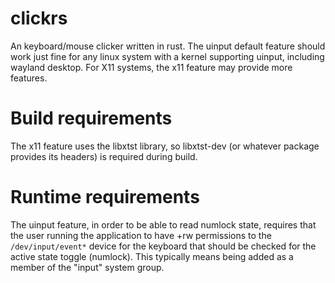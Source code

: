 # clickrs
An keyboard/mouse clicker written in rust.  The uinput default feature should
work just fine for any linux system with a kernel supporting uinput, including
wayland desktop. For X11 systems, the x11 feature may provide more features.

# Build requirements
The x11 feature uses the libxtst library, so libxtst-dev (or whatever package
provides its headers) is required during build.

# Runtime requirements
The uinput feature, in order to be able to read numlock state, requires that 
the user running the application to have +rw permissions to the
`/dev/input/event*` device for the keyboard that should be checked for the
active state toggle (numlock).  This typically means being added as a member of
the "input" system group.

